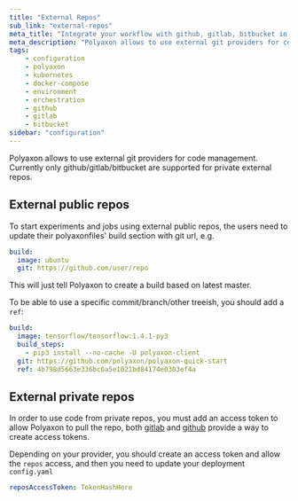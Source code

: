 ```yaml
---
title: "External Repos"
sub_link: "external-repos"
meta_title: "Integrate your workflow with github, gitlab, bitbucket in Polyaxon - Configuration"
meta_description: "Polyaxon allows to use external git providers for code management."
tags:
    - configuration
    - polyaxon
    - kubernetes
    - docker-compose
    - environment
    - orchestration
    - github
    - gitlab
    - bitbucket
sidebar: "configuration"
---
```


Polyaxon allows to use external git providers for code management. 
Currently only github/gitlab/bitbucket are supported for private external repos. 

## External public repos

To start experiments and jobs using external public repos, the users need to update their polyaxonfiles' build section with git url, e.g.

```yaml
build:
  image: ubuntu
  git: https://github.com/user/repo
```  

This will just tell Polyaxon to create a build based on latest master.

To be able to use a specific commit/branch/other treeish, you should add a `ref`:

```yaml
build:
  image: tensorflow/tensorflow:1.4.1-py3
  build_steps:
    - pip3 install --no-cache -U polyaxon-client
  git: https://github.com/polyaxon/polyaxon-quick-start
  ref: 4b798d5663e336bc6a5e1021bd84174e0303ef4a
```


## External private repos

In order to use code from private repos, you must add an access token to allow Polyaxon to pull the repo, 
both [gitlab](https://docs.gitlab.com/ee/user/profile/personal_access_tokens.html) and [github](https://help.github.com/articles/creating-a-personal-access-token-for-the-command-line/) provide a way to create access tokens.

Depending on your provider, you should create an access token and allow the `repos` access, and then you need to update your deployment `config.yaml`

```yaml
reposAccessToken: TokenHashHere
``` 
